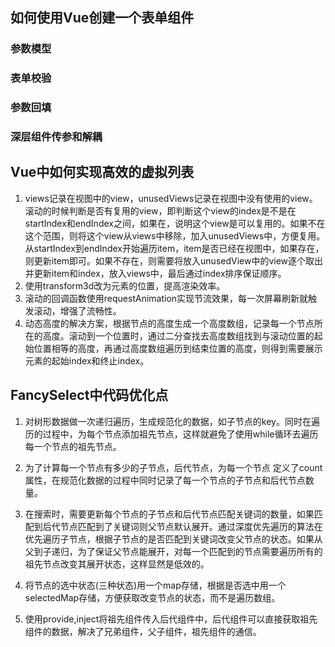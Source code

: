 ## 如何使用Vue创建一个表单组件

### 参数模型



### 表单校验



### 参数回填



### 深层组件传参和解耦

## Vue中如何实现高效的虚拟列表

1. views记录在视图中的view，unusedViews记录在视图中没有使用的view。滚动的时候判断是否有复用的view，即判断这个view的index是不是在startIndex和endIndex之间，如果在，说明这个view是可以复用的。如果不在这个范围，则将这个view从views中移除，加入unusedViews中，方便复用。从startIndex到endIndex开始遍历item，item是否已经在视图中，如果存在，则更新item即可。如果不存在，则需要将放入unusedView中的view逐个取出并更新item和index，放入views中，最后通过index排序保证顺序。
2. 使用transform3d改为元素的位置，提高渲染效率。
3. 滚动的回调函数使用requestAnimation实现节流效果，每一次屏幕刷新就触发滚动，增强了流畅性。
4. 动态高度的解决方案，根据节点的高度生成一个高度数组，记录每一个节点所在的高度。滚动到一个位置时，通过二分查找去高度数组找到与滚动位置的起始位置相等的高度，再通过高度数组遍历到结束位置的高度，则得到需要展示元素的起始index和终止index。
   

## FancySelect中代码优化点

1. 对树形数据做一次递归遍历，生成规范化的数据，如子节点的key。同时在遍历的过程中，为每个节点添加祖先节点，这样就避免了使用while循环去遍历每一个节点的祖先节点。
2. 为了计算每一个节点有多少的子节点，后代节点，为每一个节点 定义了count属性，在规范化数据的过程中同时记录了每一个节点的子节点和后代节点数量。
3. 在搜索时，需要更新每个节点的子节点和后代节点匹配关键词的数量，如果匹配到后代节点匹配到了关键词则父节点默认展开。通过深度优先遍历的算法在优先遍历子节点，根据子节点的是否匹配到关键词改变父节点的状态。如果从父到子递归，为了保证父节点能展开，对每一个匹配到的节点需要遍历所有的祖先节点改变其展开状态，这样显然是低效的。

4. 将节点的选中状态(三种状态)用一个map存储，根据是否选中用一个selectedMap存储，方便获取改变节点的状态，而不是遍历数组。
5. 使用provide,inject将祖先组件传入后代组件中，后代组件可以直接获取祖先组件的数据，解决了兄弟组件，父子组件，祖先组件的通信。